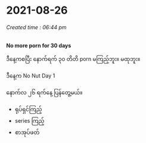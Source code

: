 # 2021-08-26
###### *Created time : 06:44 pm*

**No more porn for 30 days**

ဒီနေ့ကစပြီး နောက်ရက် ၃၀ တိတိ porn မကြည့်ဘူး။ မထုဘူး။

ဒီနေ့က No Nut Day 1

နောက်လ ၂၆ ရက်နေ့ ပြန်တွေ့မယ်။

- ရုပ်ရှင်ကြည့်
- series ကြည့်
- စာအုပ်ဖတ်